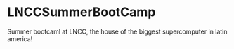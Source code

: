 # LNCCSummerBootCamp
Summer bootcaml at LNCC, the house of the biggest supercomputer in latin america!
